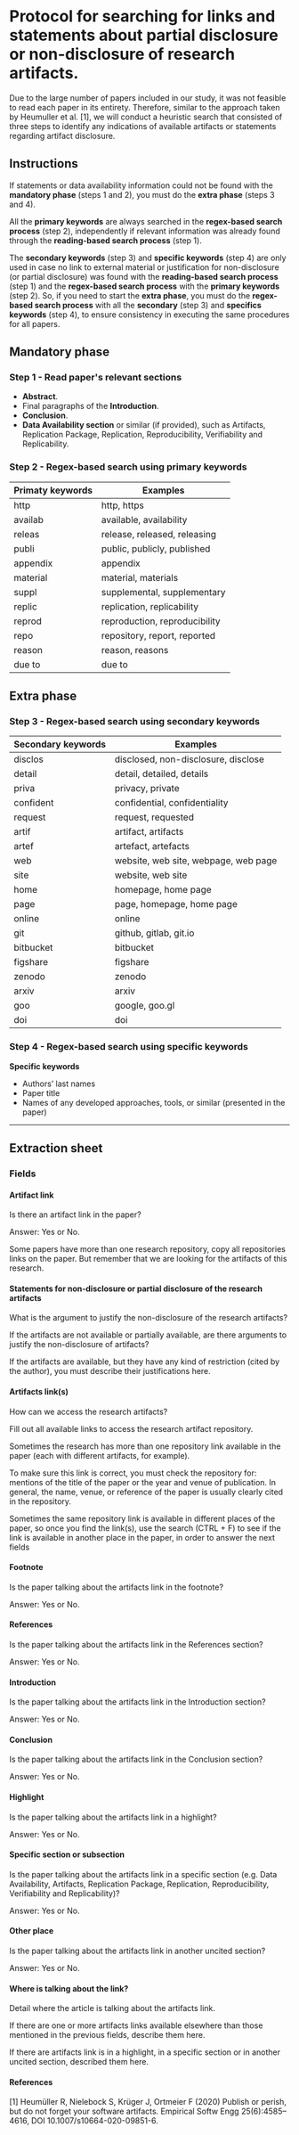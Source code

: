 # Protocol for searching for links and statements about partial disclosure or non-disclosure of research artifacts.

Due to the large number of papers included in our study, it was not feasible to read each paper in its entirety. Therefore, similar to the approach taken by Heumuller et al. [1], we will conduct a heuristic search that consisted of three steps to identify any indications of available artifacts or statements regarding artifact disclosure.

## Instructions

If statements or data availability information could not be found with the **mandatory phase** (steps 1 and 2), you must do the **extra phase** (steps 3 and 4).

All the **primary keywords** are always searched in the **regex-based search process** (step 2), independently if relevant information was already found through the **reading-based search process** (step 1).

The **secondary keywords** (step 3) and **specific keywords** (step 4) are only used in case no link to external material or justification for non-disclosure (or partial disclosure) was found with the **reading-based search process** (step 1) and the **regex-based search process** with the **primary keywords** (step 2). So, if you need to start the **extra phase**, you must do the **regex-based search process** with all the **secondary** (step 3) and **specifics keywords** (step 4), to ensure consistency in executing the same procedures for all papers.


## Mandatory phase

### Step 1 - Read paper's relevant sections

- **Abstract**.
- Final paragraphs of the **Introduction**.
- **Conclusion**.
- **Data Availability section** or similar (if provided), such as Artifacts, Replication Package, Replication, Reproducibility, Verifiability and Replicability.


### Step 2 - Regex-based search using primary keywords

| Primaty keywords  | Examples                      |
| ----------------- | ----------------------------- |
| http              | http, https                   |
| availab           | available, availability       |
| releas            | release, released, releasing  |
| publi             | public, publicly, published   |
| appendix          | appendix                      |
| material          | material, materials           |
| suppl             | supplemental, supplementary   |
| replic            | replication, replicability    |
| reprod            | reproduction, reproducibility |
| repo              | repository, report, reported  |
| reason            | reason, reasons               |
| due to            | due to                        |


## Extra phase

### Step 3 - Regex-based search using secondary keywords


| Secondary keywords    | Examples                              |
| --------------------- | ------------------------------------- |
| disclos               | disclosed, non-disclosure, disclose   |
| detail                | detail, detailed, details             |
| priva                 | privacy, private                      |
| confident             | confidential, confidentiality         |
| request               | request, requested                    |
| artif                 | artifact, artifacts                   | 
| artef                 | artefact, artefacts                   |
| web                   | website, web site, webpage, web page  |
| site                  | website, web site                     |
| home                  | homepage, home page                   |
| page                  | page, homepage, home page             |
| online                | online                                |
| git                   | github, gitlab, git.io                |
| bitbucket             | bitbucket                             |
| figshare              | figshare                              |
| zenodo                | zenodo                                |
| arxiv                 | arxiv                                 |
| goo                   | google, goo.gl                        |
| doi                   | doi                                   |


### Step 4 - Regex-based search using specific keywords

**Specific keywords**
- Authors’ last names
- Paper title
- Names of any developed approaches, tools, or similar (presented in the paper)

---

## Extraction sheet

### Fields

#### Artifact link

Is there an artifact link in the paper?

Answer: Yes or No.

Some papers have more than one research repository, copy all repositories links on the paper. But remember that we are looking for the artifacts of this research.

#### Statements for non-disclosure or partial disclosure of the research artifacts

What is the argument to justify the non-disclosure of the research artifacts?

If the artifacts are not available or partially available, are there arguments to justify the non-disclosure of artifacts?

If the artifacts are available, but they have any kind of restriction (cited by the author), you must describe their justifications here.


#### Artifacts link(s)

How can we access the research artifacts?
 
Fill out all available links to access the research artifact repository. 

Sometimes the research has more than one repository link available in the paper (each with different artifacts, for example).

To make sure this link is correct, you must check the repository for: mentions of the title of the paper or the year and venue of publication. In general, the name, venue, or reference of the paper is usually clearly cited in the repository.

Sometimes the same repository link is available in different places of the paper, so once you find the link(s), use the search (CTRL + F) to see if the link is available in another place in the paper, in order to answer the next fields

#### Footnote

Is the paper talking about the artifacts link in the footnote?

Answer: Yes or No.

#### References

Is the paper talking about the artifacts link in the References section?

Answer: Yes or No.

#### Introduction

Is the paper talking about the artifacts link in the Introduction section?

Answer: Yes or No.

#### Conclusion

Is the paper talking about the artifacts link in the Conclusion section?

Answer: Yes or No.

#### Highlight

Is the paper talking about the artifacts link in a highlight?

Answer: Yes or No.

#### Specific section or subsection

Is the paper talking about the artifacts link in a specific section (e.g. Data Availability, Artifacts, Replication Package, Replication, Reproducibility, Verifiability and Replicability)?

Answer: Yes or No.

#### Other place

Is the paper talking about the artifacts link in another uncited section?

Answer: Yes or No.

#### Where is talking about the link?

Detail where the article is talking about the artifacts link.

If there are one or more artifacts links available elsewhere than those mentioned in the previous fields, describe them here.

If there are artifacts link is in a highlight, in a specific section or in another uncited section, described them here.






#### References

[1] Heumüller R, Nielebock S, Krüger J, Ortmeier F (2020) Publish or perish, but do not forget your software artifacts. Empirical Softw Engg 25(6):4585–4616, DOI 10.1007/s10664-020-09851-6.